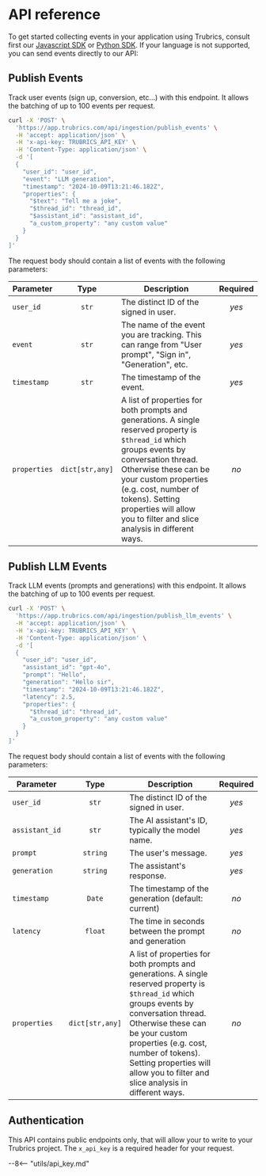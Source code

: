 # API reference

To get started collecting events in your application using Trubrics, consult first our [Javascript SDK](../track_events/sdks/javascript.md) or [Python SDK](../track_events/sdks/python.md). If your language is not supported, you can send events directly to our API:

## Publish Events

Track user events (sign up, conversion, etc...) with this endpoint. It allows the batching of up to 100 events per request.

```bash
curl -X 'POST' \
  'https://app.trubrics.com/api/ingestion/publish_events' \
  -H 'accept: application/json' \
  -H 'x-api-key: TRUBRICS_API_KEY' \
  -H 'Content-Type: application/json' \
  -d '[
  {
    "user_id": "user_id",
    "event": "LLM generation",
    "timestamp": "2024-10-09T13:21:46.182Z",
    "properties": {
      "$text": "Tell me a joke",
      "$thread_id": "thread_id",
      "$assistant_id": "assistant_id",
      "a_custom_property": "any custom value"
    }
  }
]'
```

The request body should contain a list of events with the following parameters:

<div class="no-wrap-table" markdown>

| **Parameter** | **Type** | **Description** | **Required** |
|---|:---:|---|:---:|
| `user_id` | `str` | The distinct ID of the signed in user. | _yes_ |
| `event` | `str` | The name of the event you are tracking. This can range from "User prompt", "Sign in", "Generation", etc. | _yes_ |
| `timestamp` | `str` | The timestamp of the event. | _yes_ |
| `properties` | `dict[str,any]` | A list of properties for both prompts and generations. A single reserved property is `$thread_id` which groups events by conversation thread. Otherwise these can be your custom properties (e.g. cost, number of tokens). Setting properties will allow you to filter and slice analysis in different ways. | _no_ |

</div>

## Publish LLM Events

Track LLM events (prompts and generations) with this endpoint. It allows the batching of up to 100 events per request.

```bash
curl -X 'POST' \
  'https://app.trubrics.com/api/ingestion/publish_llm_events' \
  -H 'accept: application/json' \
  -H 'x-api-key: TRUBRICS_API_KEY' \
  -H 'Content-Type: application/json' \
  -d '[
  {
    "user_id": "user_id",
    "assistant_id": "gpt-4o",
    "prompt": "Hello",
    "generation": "Hello sir",
    "timestamp": "2024-10-09T13:21:46.182Z",
    "latency": 2.5,
    "properties": {
      "$thread_id": "thread_id",
      "a_custom_property": "any custom value"
    }
  }
]'
```

The request body should contain a list of events with the following parameters:

<div class="no-wrap-table" markdown>

| **Parameter** | **Type** | **Description** | **Required** |
|---|:---:|---|:---:|
| `user_id` | `str` | The distinct ID of the signed in user. | _yes_ |
| `assistant_id` | `str` | The AI assistant's ID, typically the model name. | _yes_ |
| `prompt` | `string` | The user's message. | _yes_ |
| `generation` | `string` | The assistant's response. | _yes_ |
| `timestamp` | `Date` | The timestamp of the generation (default: current) | _no_ |
| `latency` | `float` | The time in seconds between the prompt and generation | _no_ |
| `properties` | `dict[str,any]` | A list of properties for both prompts and generations. A single reserved property is `$thread_id` which groups events by conversation thread. Otherwise these can be your custom properties (e.g. cost, number of tokens). Setting properties will allow you to filter and slice analysis in different ways. | _no_ |

</div>

## Authentication
This API contains public endpoints only, that will allow your to write to your Trubrics project. The `x_api_key` is a required header for your request.

--8<-- "utils/api_key.md"
